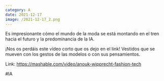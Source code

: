 ```yaml
--- 
category: A 
date: 2021-12-17 
image: /2021-12-17_2.png 
--- 
```


Es impresionante cómo el mundo de la moda se está montando en el tren hacia el futuro y la predominancia de la IA.

¡Nos os perdáis este vídeo corto que os dejo en el link! Vestidos que se mueven con los gestos de las modelos o con sus pensamientos. 

Link: https://mashable.com/video/anouk-wipprecht-fashion-tech

#IA
